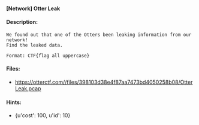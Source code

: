 #### [Network] Otter Leak  

#### Description:   

```
We found out that one of the Otters been leaking information from our network!
Find the leaked data.

Format: CTF{flag all uppercase}
```

#### Files:   

* https://otterctf.com//files/398103d38e4f87aa7473bd4050258b08/OtterLeak.pcap  
#### Hints:   

* {u'cost': 100, u'id': 10}  
